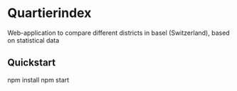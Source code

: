 # Quartierindex
Web-application to compare different districts in basel (Switzerland), based on statistical data

## Quickstart
npm install
npm start

